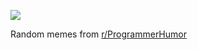 ![](https://preview.redd.it/cwp0ktaq7bef1.png?width=640&crop=smart&auto=webp&s=9f8c35b2cd7cac17dcf08269581aa2d02214cf27)

 Random memes from [r/ProgrammerHumor](https://www.reddit.com/r/ProgrammerHumor/)
